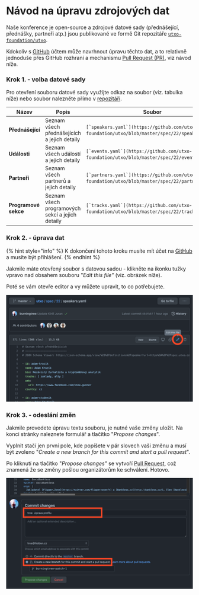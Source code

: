 # Návod na úpravu zdrojových dat

Naše konference je open-source a zdrojové datové sady (přednášející, přednášky, partneři atp.) jsou publikované ve formě Git repozitáře [`utxo-foundation/utxo`](https://github.com/utxo-foundation/utxo).&#x20;

Kdokoliv s [GitHub](https://github.com) účtem může navrhnout úpravu těchto dat, a to relativně jednoduše přes GitHub rozhraní a mechanismu [Pull Request (PR)](https://docs.github.com/en/pull-requests/collaborating-with-pull-requests/proposing-changes-to-your-work-with-pull-requests/about-pull-requests), viz návod níže.

### Krok 1. - volba datové sady

Pro otevření souboru datové sady využijte odkaz na soubor (viz. tabulka níže) nebo soubor nalezněte přímo v [repozitáři](https://github.com/utxo-foundation/utxo/tree/master/spec/22).

| Název                | Popis                                            | Soubor                                                                                           |
| -------------------- | ------------------------------------------------ | ------------------------------------------------------------------------------------------------ |
| **Přednášející**     | Seznam všech přednášejících a jejich detaily     | ``[`speakers.yaml`](https://github.com/utxo-foundation/utxo/blob/master/spec/22/speakers.yaml)`` |
| **Události**         | Seznam všech událostí a jejich detaily           | ``[`events.yaml`](https://github.com/utxo-foundation/utxo/blob/master/spec/22/events.yaml)``     |
| **Partneři**         | Seznam všech partnerů a jejich detaily           | ``[`partners.yaml`](https://github.com/utxo-foundation/utxo/blob/master/spec/22/partners.yaml)`` |
| **Programové sekce** | Seznam všech programových sekcí a jejich detaily | ``[`tracks.yaml`](https://github.com/utxo-foundation/utxo/blob/master/spec/22/tracks.yaml)``     |

### Krok 2. - úprava dat

{% hint style="info" %}
K dokončení tohoto kroku musíte mít účet na [GitHub](https://github.com) a musíte být přihlášení.
{% endhint %}

Jakmile máte otevřený soubor s datovou sadou - klikněte na ikonku tužky vpravo nad obsahem souboru "_Edit this file"_ (viz. obrázek níže).

Poté se vám otevře editor a vy můžete upravit, to co potřebujete.

![](<../.gitbook/assets/Screenshot 2022-04-21 at 20.04.39.png>)

### Krok 3. - odeslání změn

Jakmile provedete úpravu textu souboru, je nutné vaše změny uložit. Na konci stránky naleznete formulář a tlačítko "_Propose changes_".

Vyplnit stačí jen první pole, kde popíšete v pár slovech vaši změnu a musí být zvoleno "_Create a new branch for this commit and start a pull request_".

Po kliknutí na tlačítko "_Propose changes"_ se vytvoří [Pull Request](https://docs.github.com/en/pull-requests/collaborating-with-pull-requests/proposing-changes-to-your-work-with-pull-requests/about-pull-requests), což znamená že se změny pošlou organizátorům ke schválení. Hotovo.

![](<../.gitbook/assets/Screenshot 2022-04-21 at 20.08.02.png>)
